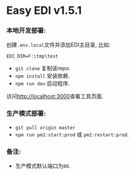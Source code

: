 # Easy EDI v1.5.1

### 本地开发部署:

创建`.env.local`文件并添加EDI主目录, 比如:
```
EDI_DIR=F:\tmp\test
```
- `git clone` 复制该repo.
- `npm install` 安装依赖.
- `npm run dev` 启动程序.

访问[http://localhost:3000](http://localhost:3000)查看工具页面.

### 生产模式部署:
- `git pull origin master`
- `npm run pm2:start:prod` 或 `pm2:restart:prod`.

### 备注:
- 生产模式默认端口为`80`.
